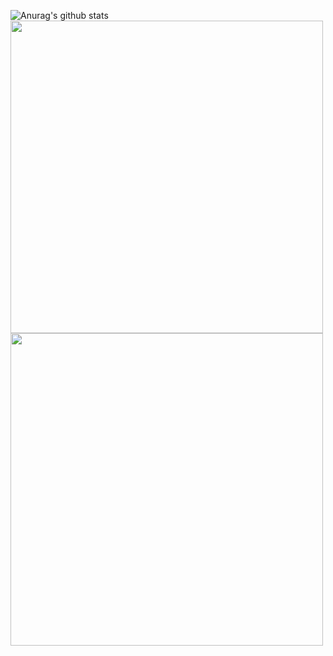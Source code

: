 ![Anurag's github stats](https://github-readme-stats.vercel.app/api?username=SoaringGecko&show_icons=true&theme=radical)
<a href="https://github.com/SoaringGecko/calamityVanillaItemRecipeChanges"><img src="http://javid.ddns.net/tModLoader/widget/widgetimage/calamityVanillaItemRecipeChanges.png" width="500"></a>
<a href="https://github.com/SoaringGecko/MoneyTroughPet"><img src="http://javid.ddns.net/tModLoader/widget/widgetimage/MoneyTroughPet.png" width="500"></a>
